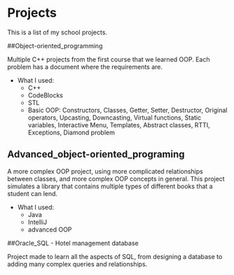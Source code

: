 # Projects
This is a list of my school projects.

##Object-oriented_programming

Multiple C++ projects from the first course that we learned OOP. Each problem has a document where the requirements are.

* What I used:
   * C++
   * CodeBlocks
   * STL
   * Basic OOP: Constructors, Classes, Getter, Setter, Destructor, Original operators, Upcasting, Downcasting, Virtual functions, Static variables, Interactive Menu, Templates, Abstract classes, RTTI, Exceptions, Diamond problem

## Advanced_object-oriented_programing 

A more complex OOP project, using more complicated relationships between classes, and more complex OOP concepts in general. This project simulates a library that contains multiple types of different books that a student can lend.

* What I used:
   * Java
   * IntelliJ
   * advanced OOP

##Oracle_SQL - Hotel management database

Project made to learn all the aspects of SQL, from designing a database to adding many complex queries and relationships.


                  
